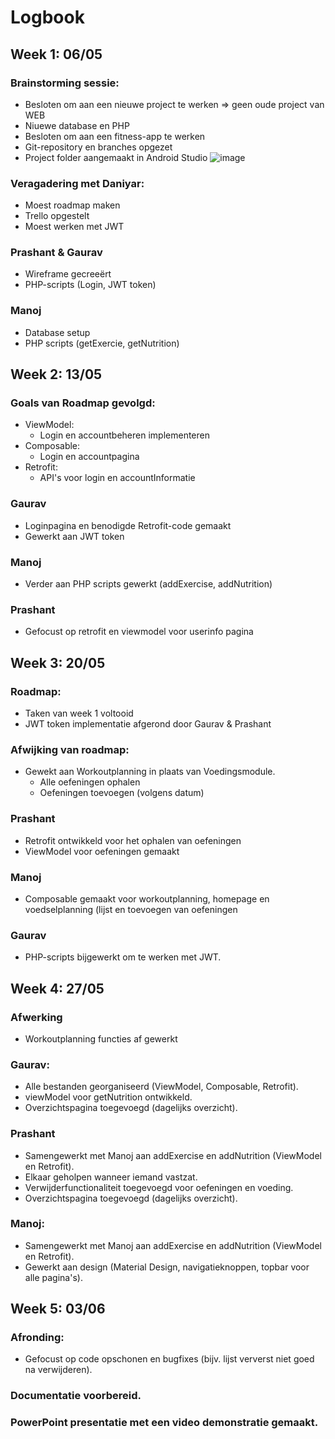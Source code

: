 # Logbook
## Week 1: 06/05
### Brainstorming sessie:
- Besloten om aan een nieuwe project te werken => geen oude project van WEB
- Niuewe database en PHP
- Besloten om aan een fitness-app te werken
- Git-repository en branches opgezet
- Project folder aangemaakt in Android Studio
  ![image](https://github.com/prashantMAX/Project-Advanced-Web-and-Mobile-/assets/113712069/bfc70403-abcb-4243-8984-34ec3fb4337b)

### Veragadering met Daniyar:
-  Moest roadmap maken
-  Trello opgestelt
-  Moest werken met JWT
### Prashant & Gaurav
-  Wireframe gecreeërt
-  PHP-scripts (Login, JWT token)
### Manoj 
- Database setup
- PHP scripts (getExercie, getNutrition)

## Week 2: 13/05
### Goals van Roadmap gevolgd:
- ViewModel:
   * Login  en accountbeheren implementeren
- Composable:
   * Login en accountpagina
- Retrofit:
   *  API's voor login en accountInformatie
### Gaurav
-  Loginpagina en benodigde Retrofit-code gemaakt
-  Gewerkt aan JWT token
### Manoj 
- Verder aan PHP scripts gewerkt (addExercise, addNutrition)
### Prashant
- Gefocust op retrofit en viewmodel voor userinfo pagina

## Week 3: 20/05
### Roadmap:
- Taken van week 1 voltooid
- JWT token implementatie afgerond door Gaurav & Prashant
### Afwijking van roadmap:
- Gewekt aan Workoutplanning in plaats van Voedingsmodule.
  * Alle oefeningen ophalen
  * Oefeningen toevoegen (volgens datum)
### Prashant 
- Retrofit ontwikkeld voor het ophalen van oefeningen
- ViewModel voor oefeningen gemaakt
### Manoj
- Composable gemaakt voor workoutplanning, homepage en voedselplanning (lijst en toevoegen van oefeningen
### Gaurav
- PHP-scripts bijgewerkt om te werken met JWT.

## Week 4: 27/05
### Afwerking
- Workoutplanning functies af gewerkt
### Gaurav:
- Alle bestanden georganiseerd (ViewModel, Composable, Retrofit).
- viewModel voor getNutrition ontwikkeld.
- Overzichtspagina toegevoegd (dagelijks overzicht).

### Prashant
- Samengewerkt met Manoj aan addExercise en addNutrition (ViewModel en Retrofit).
- Elkaar geholpen wanneer iemand vastzat.
- Verwijderfunctionaliteit toegevoegd voor oefeningen en voeding.
- Overzichtspagina toegevoegd (dagelijks overzicht).

### Manoj:
- Samengewerkt met Manoj aan addExercise en addNutrition (ViewModel en Retrofit).
- Gewerkt aan design (Material Design, navigatieknoppen, topbar voor alle pagina's).
## Week 5: 03/06
### Afronding:
- Gefocust op code opschonen en bugfixes (bijv. lijst ververst niet goed na verwijderen).
### Documentatie voorbereid.
### PowerPoint presentatie met een video demonstratie gemaakt.
